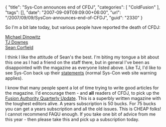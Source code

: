 {
	"title": "Sys-Con announces end of CFDJ",
	"categories": [
		"ColdFusion"
	],
	"tags": [],
	"date": "2007-09-09T09:09:00+06:00",
	"url": "/2007/09/09/SysCon-announces-end-of-CFDJ",
	"guid": "2330"
}

So I'm a bit late today, but various people have reported the death of CFDJ:

<a href="http://www.blogoffusion.com/index.cfm/2007/9/8/syscon-drops-coldfusion-developers-journal-for-silverlight">Michael Dinowitz</a><br>
<a href="http://www.phusor.com/index.cfm/2007/9/9/Show-Your-Support-for-the-ColdFusion-Community">TJ Downes</a><br>
<a href="http://corfield.org/blog/index.cfm/do/blog.entry/entry/Hurrah_CFDJ_is_dead">Sean Corfield</a><br>

I think I like the attitude of Sean's the best. I'm biting my tongue a bit about this one as I had a friend on the staff there, but in general I've been as disappointed with the magazine as everyone listed above. Like TJ, I'd like to see Sys-Con back up their <a href="http://ajax.sys-con.com/read/426141.htm">statements</a> (normal Sys-Con web site warning applies). 

I know that many people spent a lot of time trying to write good articles for the magazine. I'd encourage them - and <b>all</b> readers of CFDJ, to pick up the <a href="http://www.fusionauthority.com/quarterly/">Fusion Authority Quarterly Update</a>. This is a superbly written magazine with the toughest editors alive. A years subscription is 50 bucks. For 75 bucks you can get a years subscription and all the old issues. This is CHEAP folks! I cannot recommend FAQU enough. If you take one bit of advice from me this year - then please take this and pick up a subscription today.